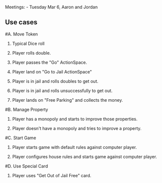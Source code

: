 Meetings: 
    - Tuesday Mar 6, Aaron and Jordan

## Use cases

#A. Move Token

1. Typical Dice roll

2. Player rolls double.

3. Player passes the "Go" ActionSpace.

4. Player land on "Go to Jail ActionSpace"

5. Player is in jail and rolls doubles to get out.

6. Player is in jail and rolls unsuccessfully to get out.

7. Player lands on "Free Parking" and collects the money.

#B. Manage Property
1. Player has a monopoly and starts to improve those properties.

2. Player doesn't have a monopoly and tries to improve a property.

#C. Start Game
1. Player starts game with default rules against computer player.

2. Player configures house rules and starts game against computer player.

#D. Use Special Card

1. Player uses "Get Out of Jail Free" card.
